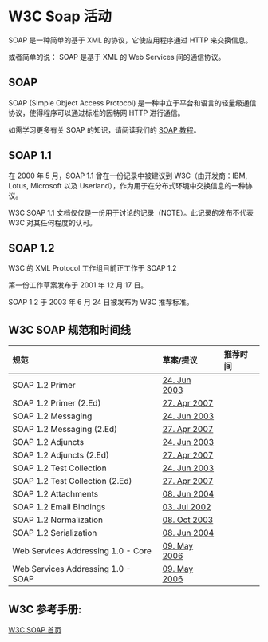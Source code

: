 # W3C Soap 活动

SOAP 是一种简单的基于 XML 的协议，它使应用程序通过 HTTP 来交换信息。

或者简单的说： SOAP 是基于 XML 的 Web Services 间的通信协议。

## SOAP

SOAP (Simple Object Access Protocol) 是一种中立于平台和语言的轻量级通信协议，使得程序可以通过标准的因特网 HTTP 进行通信。

如需学习更多有关 SOAP 的知识，请阅读我们的 [SOAP 教程](/soap/soap-tutorial.html)。

## SOAP 1.1

在 2000 年 5 月，SOAP 1.1 曾在一份记录中被建议到 W3C（由开发商：IBM, Lotus, Microsoft 以及 Userland），作为用于在分布式环境中交换信息的一种协议。

W3C SOAP 1.1 文档仅仅是一份用于讨论的记录（NOTE）。此记录的发布不代表 W3C 对其任何程度的认可。

## SOAP 1.2

W3C 的 XML Protocol 工作组目前正工作于 SOAP 1.2

第一份工作草案发布于 2001 年 12 月 17 日。

SOAP 1.2 于 2003 年 6 月 24 日被发布为 W3C 推荐标准。

## W3C SOAP 规范和时间线

| 规范 | 草案/提议 | 推荐时间 |
| :-- | :-- | :-- |
| SOAP 1.2 Primer | [24\. Jun 2003](//www.w3.org/TR/2003/REC-soap12-part0-20030624/)  |
| SOAP 1.2 Primer (2.Ed) | [27\. Apr 2007](//www.w3.org/TR/soap12-part0/)  |
| SOAP 1.2 Messaging | [24\. Jun 2003](//www.w3.org/TR/2003/REC-soap12-part1-20030624/) |
| SOAP 1.2 Messaging (2.Ed) | [27\. Apr 2007](//www.w3.org/TR/soap12-part1/) |
| SOAP 1.2 Adjuncts | [24\. Jun 2003](//www.w3.org/TR/2003/REC-soap12-part2-20030624/) |
| SOAP 1.2 Adjuncts (2.Ed) | [27\. Apr 2007](//www.w3.org/TR/soap12-part2/) |
| SOAP 1.2 Test Collection | [24\. Jun 2003](//www.w3.org/TR/2003/REC-soap12-testcollection-20030624/) |
| SOAP 1.2 Test Collection (2.Ed) | [27\. Apr 2007](//www.w3.org/TR/soap12-testcollection/) |
| SOAP 1.2 Attachments | [08\. Jun 2004](//www.w3.org/TR/soap12-af/) |
| SOAP 1.2 Email Bindings | [03\. Jul 2002](//www.w3.org/TR/soap12-email) |
| SOAP 1.2 Normalization | [08\. Oct 2003](//www.w3.org/TR/soap12-n11n/) |
| SOAP 1.2 Serialization | [08\. Jun 2004](//www.w3.org/TR/soap12-os-ucr/) |
| Web Services Addressing 1.0 - Core | [09\. May 2006](//www.w3.org/TR/ws-addr-core/) |
| Web Services Addressing 1.0 - SOAP | [09\. May 2006](//www.w3.org/TR/ws-addr-soap/) |

## W3C 参考手册:

[W3C SOAP 首页](//www.w3.org/2000/xp/Group/)

